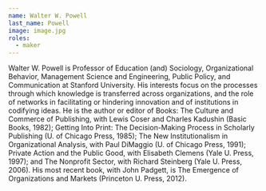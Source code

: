 ```yaml
---
name: Walter W. Powell
last_name: Powell
image: image.jpg
roles:
  - maker
---
```

Walter W. Powell is Professor of Education (and) Sociology, Organizational Behavior, Management Science and Engineering, Public Policy, and Communication at Stanford University. His interests focus on the processes through which knowledge is transferred across organizations, and the role of networks in facilitating or hindering innovation and of institutions in codifying ideas. He is the author or editor of Books: The Culture and Commerce of Publishing, with Lewis Coser and Charles Kadushin (Basic Books, 1982); Getting Into Print: The Decision-Making Process in Scholarly Publishing (U. of Chicago Press, 1985); The New Institutionalism in Organizational Analysis, with Paul DiMaggio (U. of Chicago Press, 1991); Private Action and the Public Good, with Elisabeth Clemens (Yale U. Press, 1997); and The Nonprofit Sector, with Richard Steinberg (Yale U. Press, 2006). His most recent book, with John Padgett, is The Emergence of Organizations and Markets (Princeton U. Press, 2012).
